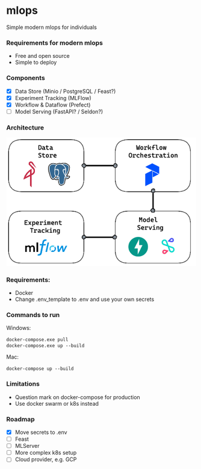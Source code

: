# mlops
Simple modern mlops for individuals

### Requirements for modern mlops
- Free and open source
- Simple to deploy

### Components
- [x] Data Store (Minio / PostgreSQL / Feast?)
- [x] Experiment Tracking (MLFlow)
- [x] Workflow & Dataflow (Prefect)
- [ ] Model Serving (FastAPI? / Seldon?)

### Architecture
![Alt text](architecture.png)

### Requirements:
- Docker
- Change .env_template to .env and use your own secrets

### Commands to run 
Windows:
```
docker-compose.exe pull
docker-compose.exe up --build
```
Mac:
```
docker-compose up --build
```

### Limitations
- Question mark on docker-compose for production
- Use docker swarm or k8s instead

### Roadmap
- [x] Move secrets to .env
- [ ] Feast
- [ ] MLServer
- [ ] More complex k8s setup
- [ ] Cloud provider, e.g. GCP
